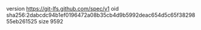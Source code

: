 version https://git-lfs.github.com/spec/v1
oid sha256:2dabcdc94b1ef0196472a08b35cb4d9b5992deac654d5c65f3829855eb261525
size 9592
